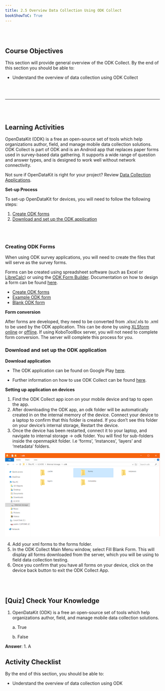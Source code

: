 ```yaml
---
title: 2.5 Overview Data Collection Using ODK Collect
bookShowToC: True
---
```

<br></br>

## Course Objectives

This section will provide general overview of the ODK Collect. By the end of this section you should be able to:

- Understand the overview of data collection using ODK Collect

<br></br>
***
<br></br>

## Learning Activities

OpenDataKit (ODK) is a free an open-source set of tools which help organizations author, field, and manage mobile data collection solutions. ODK Collect is part of ODK and is an Android app that replaces paper forms used in survey-based data gathering. It supports a wide range of question and answer types, and is designed to work well without network connectivity.

Not sure if OpenDataKit is right for your project? Review [Data Collection Applications](https://toolbox.hotosm.org/pages/2_field_mapping_prep/2_2_data_collection_applications/).

**Set-up Process**

To set-up OpenDataKit for devices, you will need to follow the following steps:

1. [Create ODK forms](https://toolbox.hotosm.org/pages/2_field_mapping_prep/2_6_creating_xlsform_for_odk_collect/)
2. [Download and set up the ODK application](hhttps://toolbox.hotosm.org/pages/4_field-mapping-management/4_3_using_odk_collect/)

<br></br>

### Creating ODK Forms

When using ODK survey applications, you will need to create the files that will serve as the survey forms.

Forms can be created using spreadsheet software (such as Excel or [LibreCalc](https://www.libreoffice.org/discover/calc/)) or using the [ODK Form Builder](https://build.opendatakit.org/). Documentation on how to design a form can be found [here](http://xlsform.org/en/).

- [Create ODK forms](https://toolbox.hotosm.org/pages/2_field_mapping_prep/2_6_creating_xlsform_for_odk_collect/)
- [Example ODK form](https://drive.google.com/file/d/1HY2jsHDYnpjuGemhco_WT9Cl8PSG4b43/view?usp=sharing)
- [Blank ODK form](https://drive.google.com/file/d/1ISEYZo5C_TCfKUJFD8AvbUrlsDHxRPgK/view?usp=sharing)

**Form conversion**

After forms are developed, they need to be converted from .xlsx/.xls to .xml to be used by the ODK application. This can be done by using [XLSform](https://docs.opendatakit.org/xlsform/) [online](https://opendatakit.org/xlsform/) or [offline](https://docs.opendatakit.org/xlsform/). If using KoboToolBox server, you will not need to complete form conversion. The server will complete this process for you.

### Download and set up the ODK application

**Download application**

- The ODK application can be found on Google Play [here](https://play.google.com/store/apps/details?id=org.odk.collect.android&hl=en_US).

- Further information on how to use ODK Collect can be found [here](hhttps://toolbox.hotosm.org/pages/4_field-mapping-management/4_3_using_odk_collect/).

**Setting up application on devices**

1. Find the ODK Collect app icon on your mobile device and tap to open the app.
2. After downloading the ODK app, an odk folder will be automatically created in on the internal memory of the device. Connect your device to a laptop to confirm that this folder is created. If you don’t see this folder on your device’s internal storage, Restart the device.
3. Once the device has been restarted, connect it to your laptop, and navigate to internal storage -> odk folder. You will find for sub-folders inside the openmapkit folder. I.e ‘forms’, ‘instances’, ‘layers’ and ‘metadata’ folders.

![](/images/2_field_mapping_prep/overview_data_collection_using_odk_collect/020301_overview_odk.png)

4. Add your xml forms to the forms folder.
5. In the ODK Collect Main Menu window, select Fill Blank Form. This will display all forms downloaded from the server, which you will be using to field data collection testing.
6. Once you confirm that you have all forms on your device, click on the device back button to exit the ODK Collect App.

<br></br>

## [Quiz] Check Your Knowledge

1. OpenDataKit (ODK) is a free an open-source set of tools which help organizations author, field, and manage mobile data collection solutions.
    
    a. True
    
    b. False

**Answer**: 1. A

## Activity Checklist

By the end of this section, you should be able to:
- Understand the overview of data collection using ODK
